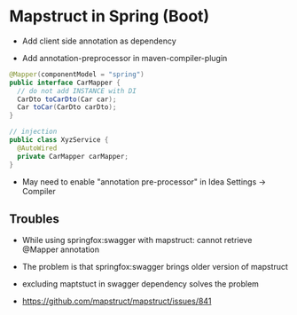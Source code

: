 # Mapstruct in Spring (Boot)

- Add client side annotation as dependency

- Add annotation-preprocessor in maven-compiler-plugin


```java
@Mapper(componentModel = "spring")
public interface CarMapper {
  // do not add INSTANCE with DI
  CarDto toCarDto(Car car);
  Car toCar(CarDto carDto);
}

// injection
public class XyzService {
  @AutoWired
  private CarMapper carMapper;
}
```

- May need to enable "annotation pre-processor" in Idea Settings -> Compiler

## Troubles

- While using springfox:swagger with mapstruct: cannot retrieve @Mapper annotation

- The problem is that springfox:swagger brings older version of mapstruct

- excluding maptstuct in swagger dependency solves the problem

- https://github.com/mapstruct/mapstruct/issues/841
